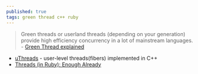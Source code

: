 ```yaml
---
published: true
tags: green thread c++ ruby
---
```

> Green threads or userland threads (depending on your generation) provide high efficiency concurrency in a lot of mainstream languages. - [Green Thread explained](https://c9x.me/articles/gthreads/intro.html)

- [uThreads](http://samanbarghi.com/uThreads/v0.3.0/) - user-level threads(fibers) implemented in C++
- [Threads (in Ruby): Enough Already](https://yehudakatz.com/2010/08/14/threads-in-ruby-enough-already/)

